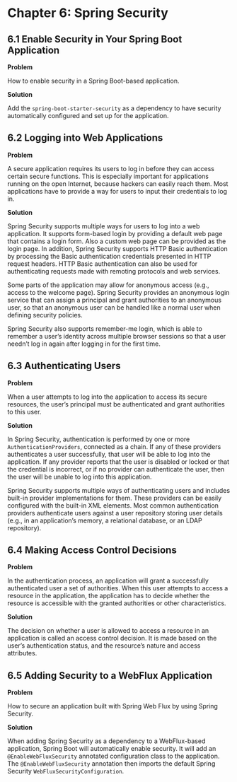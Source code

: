 # Chapter 6: Spring Security

## 6.1 Enable Security in Your Spring Boot Application

**Problem**

How to enable security in a Spring Boot-based application.

**Solution**

Add the `spring-boot-starter-security` as a dependency to have security automatically configured and set up for the application.

## 6.2 Logging into Web Applications

**Problem**

A secure application requires its users to log in before they can access certain secure functions. This is especially important for applications running on the open Internet, because hackers can easily reach them. Most applications have to provide a way for users to input their credentials to log in.

**Solution**

Spring Security supports multiple ways for users to log into a web application. It supports form-based login by providing a default web page that contains a login form. Also a custom web page can be provided as the login page. In addition, Spring Security supports HTTP Basic authentication by processing the Basic authentication credentials presented in HTTP request headers. HTTP Basic authentication can also be used for authenticating requests made with remoting protocols and web services.

Some parts of the application may allow for anonymous access (e.g., access to the welcome page). Spring Security provides an anonymous login service that can assign a principal and grant authorities to an anonymous user, so that an anonymous user can be handled like a normal user when defining security policies.

Spring Security also supports remember-me login, which is able to remember a user’s identity across multiple browser sessions so that a user needn’t log in again after logging in for the first time.

## 6.3 Authenticating Users

**Problem**

When a user attempts to log into the application to access its secure resources, the user’s principal must be authenticated  and grant authorities to this user.

**Solution**

In Spring Security, authentication is performed by one or more `AuthenticationProviders`, connected as a chain. If any of these providers authenticates a user successfully, that user will be able to log into the application. If any provider
reports that the user is disabled or locked or that the credential is incorrect, or if no provider can authenticate the user, then the user will be unable to log into this application.

Spring Security supports multiple ways of authenticating users and includes built-in provider implementations for them. These providers can be easily configured with the built-in XML elements. Most common authentication providers authenticate users against a user repository storing user details (e.g., in an application’s memory, a relational database, or an LDAP repository).

## 6.4 Making Access Control Decisions

**Problem**

In the authentication process, an application will grant a successfully authenticated user a set of authorities. When this user attempts to access a resource in the application, the application has to decide whether the resource is accessible with the granted authorities or other characteristics.

**Solution**

The decision on whether a user is allowed to access a resource in an application is called an access control decision. It is made based on the user’s authentication status, and the resource’s nature and access attributes.

## 6.5 Adding Security to a WebFlux Application

**Problem**

How to secure an application built with Spring Web Flux by using Spring Security.

**Solution**

When adding Spring Security as a dependency to a WebFlux-based application, Spring Boot will automatically enable security. It will add an `@EnableWebFluxSecurity` annotated configuration class to the application. The `@EnableWebFluxSecurity` annotation then imports the default Spring Security `WebFluxSecurityConfiguration`.
